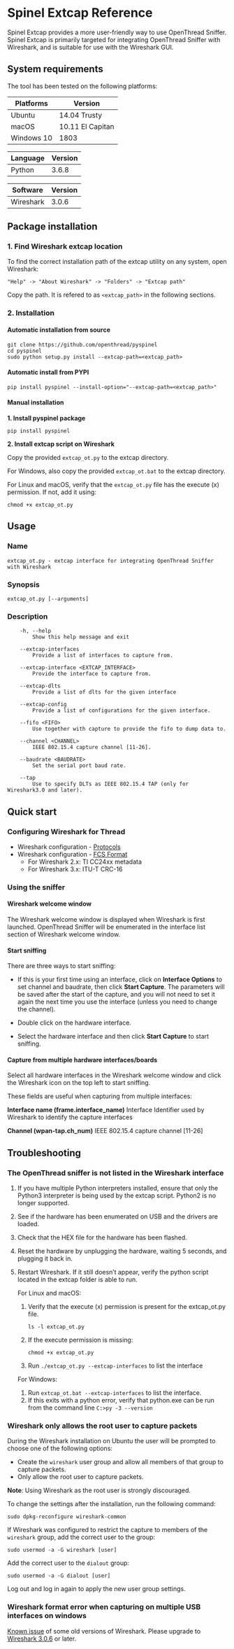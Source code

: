 # Spinel Extcap Reference

Spinel Extcap provides a more user-friendly way to use OpenThread Sniffer.
Spinel Extcap is primarily targeted for integrating OpenThread Sniffer with Wireshark,
and is suitable for use with the Wireshark GUI.

## System requirements

The tool has been tested on the following platforms:

| Platforms  | Version          |
|------------|------------------|
| Ubuntu     | 14.04 Trusty     |
| macOS      | 10.11 El Capitan |
| Windows 10 | 1803             |

| Language  | Version          |
|-----------|------------------|
| Python    | 3.6.8            |

| Software  | Version          |
|-----------|------------------|
| Wireshark | 3.0.6            |

## Package installation

### 1. Find Wireshark extcap location

To find the correct installation path of the extcap utility on any system, open Wireshark:
```
"Help" -> "About Wireshark" -> "Folders" -> "Extcap path"
```
Copy the path. It is refered to as `<extcap_path>` in the following sections.

### 2. Installation

#### Automatic installation from source

```
git clone https://github.com/openthread/pyspinel
cd pyspinel
sudo python setup.py install --extcap-path=<extcap_path>
```

#### Automatic install from PYPI

```
pip install pyspinel --install-option="--extcap-path=<extcap_path>"
```

#### Manual installation

**1. Install pyspinel package**
``` 
pip install pyspinel 
```
**2. Install extcap script on Wireshark**

Copy the provided `extcap_ot.py` to the extcap directory.

For Windows, also copy the provided `extcap_ot.bat` to the extcap directory.

For Linux and macOS, verify that the `extcap_ot.py` file has the execute (x) permission. If not, add it using:

```
chmod +x extcap_ot.py
```

## Usage

### Name

    extcap_ot.py - extcap interface for integrating OpenThread Sniffer with Wireshark

### Synopsis

    extcap_ot.py [--arguments]

### Description

```
    -h, --help            
        Show this help message and exit

    --extcap-interfaces
        Provide a list of interfaces to capture from.

    --extcap-interface <EXTCAP_INTERFACE>
        Provide the interface to capture from.

    --extcap-dlts
        Provide a list of dlts for the given interface

    --extcap-config
        Provide a list of configurations for the given interface.

    --fifo <FIFO>
        Use together with capture to provide the fifo to dump data to.

    --channel <CHANNEL>
        IEEE 802.15.4 capture channel [11-26].

    --baudrate <BAUDRATE>
        Set the serial port baud rate.

    --tap
        Use to specify DLTs as IEEE 802.15.4 TAP (only for Wireshark3.0 and later).
```

## Quick start

### Configuring Wireshark for Thread

* Wireshark configuration - [Protocols](https://openthread.io/guides/ncp/sniffer#wireshark_configuration_-_protocols)
* Wireshark configuration - [FCS Format](https://openthread.io/guides/ncp/sniffer#wireshark_configuration_-_rssi)
    * For Wireshark 2.x: TI CC24xx metadata
    * For Wireshark 3.x: ITU-T CRC-16
   
### Using the sniffer

#### Wireshark welcome window

The Wireshark welcome window is displayed when Wireshark is first launched. 
OpenThread Sniffer will be enumerated in the interface list section of Wireshark welcome window.

#### Start sniffing

There are three ways to start sniffing:
* If this is your first time using an interface, click on **Interface Options** 
  to set channel and baudrate, then click **Start Capture**. 
  The parameters will be saved after the start of the capture, and you will not
  need to set it again the next time you use the interface (unless you need to
  change the channel).

* Double click on the hardware interface.

* Select the hardware interface and then click **Start Capture** to start sniffing.
 
#### Capture from multiple hardware interfaces/boards
 
 Select all hardware interfaces in the Wireshark welcome window and click 
 the Wireshark icon on the top left to start sniffing.
 
 These fields are useful when capturing from multiple interfaces:
 
**Interface name (frame.interface_name)**
Interface Identifier used by Wireshark to identify the capture interfaces 

**Channel (wpan-tap.ch_num)**
IEEE 802.15.4 capture channel [11-26]

## Troubleshooting

### The OpenThread sniffer is not listed in the Wireshark interface

1. If you have multiple Python interpreters installed, ensure that only the Python3 interpreter is being used by the extcap script. Python2 is no longer supported.
2. See if the hardware has been enumerated on USB and the drivers are loaded. 
3. Check that the HEX file for the hardware has been flashed. 
4. Reset the hardware by unplugging the hardware, waiting 5 seconds, and plugging it back in. 
5. Restart Wireshark. If it still doesn’t appear, verify the python script located in the extcap folder is able to run. 
    
    For Linux and macOS:
    1. Verify that the execute (x) permission is present for the extcap_ot.py file. 
        ```
       ls -l extcap_ot.py
        ```
    2. If the execute permission is missing:
       ```
       chmod +x extcap_ot.py
       ```
    3. Run ```./extcap_ot.py --extcap-interfaces``` to list the interface
    
    For Windows:
    1. Run ```extcap_ot.bat --extcap-interfaces``` to list the interface.
    2. If this exits with a python error, verify that python.exe can be run from the command line ```C:>py -3 --version```

### Wireshark only allows the root user to capture packets

During the Wireshark installation on Ubuntu the user will be prompted to choose one of the following options:
* Create the `wireshark` user group and allow all members of that group to capture packets.
* Only allow the root user to capture packets.

**Note**: Using Wireshark as the root user is strongly discouraged.

To change the settings after the installation, run the following command:
```
sudo dpkg-reconfigure wireshark-common
```
If Wireshark was configured to restrict the capture to members of the `wireshark` group, add the correct user to the group:
```
sudo usermod -a -G wireshark [user]
```

Add the correct user to the `dialout` group:
```
sudo usermod -a -G dialout [user]
```
Log out and log in again to apply the new user group settings.

### Wireshark format error when capturing on multiple USB interfaces on windows

[Known issue](https://bugs.wireshark.org/bugzilla/show_bug.cgi?id=13653) of some old versions
of Wireshark. Please upgrade to
[Wireshark 3.0.6](https://www.wireshark.org/docs/relnotes/wireshark-3.0.6.html) or later.

